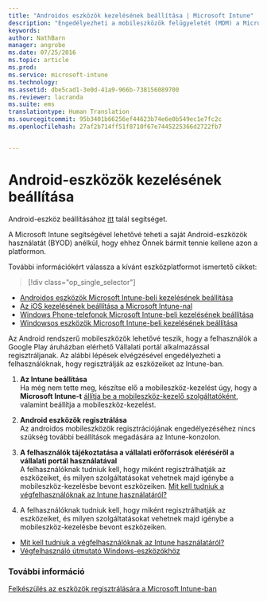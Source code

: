 ```yaml
---
title: "Androidos eszközök kezelésének beállítása | Microsoft Intune"
description: "Engedélyezheti a mobileszközök felügyeletét (MDM) a Microsoft Intune-nal az androidos vagy KNOX-eszközök esetén."
keywords: 
author: NathBarn
manager: angrobe
ms.date: 07/25/2016
ms.topic: article
ms.prod: 
ms.service: microsoft-intune
ms.technology: 
ms.assetid: dbe5cad1-3e0d-41a9-966b-738156089700
ms.reviewer: lacranda
ms.suite: ems
translationtype: Human Translation
ms.sourcegitcommit: 95b3401b66256ef44623b74e6e0b549ec1e7fc2c
ms.openlocfilehash: 27af2b714ff51f8710f67e7445225366d2722fb7


---
```


# Android-eszközök kezelésének beállítása
Android-eszköz beállításához [itt](../enduser/using-your-android-device-with-intune.md) talál segítséget.

A Microsoft Intune segítségével lehetővé teheti a saját Android-eszközök használatát (BYOD) anélkül, hogy ehhez Önnek bármit tennie kellene azon a platformon.

További információkért válassza a kívánt eszközplatformot ismertető cikket:

> [!div class="op_single_selector"]
- [Androidos eszközök Microsoft Intune-beli kezelésének beállítása](set-up-android-management-with-microsoft-intune.md)
- [Az iOS kezelésének beállítása a Microsoft Intune-nal](set-up-ios-and-mac-management-with-microsoft-intune.md)
- [Windows Phone-telefonok Microsoft Intune-beli kezelésének beállítása](set-up-windows-phone-management-with-microsoft-intune.md)
- [Windowsos eszközök Microsoft Intune-beli kezelésének beállítása](set-up-windows-device-management-with-microsoft-intune.md)

Az Android rendszerű mobileszközök lehetővé teszik, hogy a felhasználók a Google Play áruházban elérhető Vállalati portál alkalmazással regisztráljanak. Az alábbi lépések elvégzésével engedélyezheti a felhasználóknak, hogy regisztrálják az eszközeiket az Intune-ban.

1.  **Az Intune beállítása**<br>
    Ha még nem tette meg, készítse elő a mobileszköz-kezelést úgy, hogy a **Microsoft Intune-t** [állítja be a mobileszköz-kezelő szolgáltatóként](get-ready-to-enroll-devices-in-microsoft-intune.md#set-mobile-device-management-authority), valamint beállítja a mobileszköz-kezelést.

2.  **Android eszközök regisztrálása**<br>
    Az androidos mobileszközök regisztrációjának engedélyezéséhez nincs szükség további beállítások megadására az Intune-konzolon.

3.  **A felhasználók tájékoztatása a vállalati erőforrások eléréséről a vállalati portál használatával**<br>
    A felhasználóknak tudniuk kell, hogy miként regisztrálhatják az eszközeiket, és milyen szolgáltatásokat vehetnek majd igénybe a mobileszköz-kezelésbe bevont eszközeiken. [Mit kell tudniuk a végfelhasználóknak az Intune használatáról?](what-to-tell-your-end-users-about-using-microsoft-intune.md)

4.  A felhasználóknak tudniuk kell, hogy miként regisztrálhatják az eszközeiket, és milyen szolgáltatásokat vehetnek majd igénybe a mobileszköz-kezelésbe bevont eszközeiken.
  - [Mit kell tudniuk a végfelhasználóknak az Intune használatáról?](what-to-tell-your-end-users-about-using-microsoft-intune.md)
  - [Végfelhasználó útmutató Windows-eszközökhöz](../enduser/using-your-android-device-with-intune.md)

### További információ
[Felkészülés az eszközök regisztrálására a Microsoft Intune-ban](get-ready-to-enroll-devices-in-microsoft-intune.md)



<!--HONumber=Aug16_HO4-->


